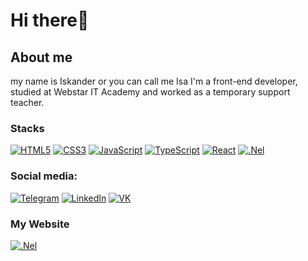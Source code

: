 # Hi there👋

## About me

my name is Iskander or you can call me Isa
I'm a front-end developer, studied at Webstar IT Academy and worked as a temporary support teacher.

### Stacks

[![HTML5](https://img.shields.io/badge/-HTML5-090909?style-for-the-badge&logo=HTML5)](https://en.wikipedia.org/wiki/HTML)
[![CSS3](https://img.shields.io/badge/-CSS3-090909?style-for-the-badge&logo=css3&logoColor=097CDB)](https://en.wikipedia.org/wiki/CSS)
[![JavaScript](https://img.shields.io/badge/-JavaScript-090909?style-for-the-badge&logo=JavaScript)](https://en.wikipedia.org/wiki/JavaScript)
[![TypeScript](https://img.shields.io/badge/-TypeScript-090909?style-for-the-badge&logo=TypeScript)](https://www.typescriptlang.org/)
[![React](https://img.shields.io/badge/-React-090909?style-for-the-badge&logo=react)](https://react.dev/)
[![.Nel](https://img.shields.io/badge/-Frameworks-090909?style-for-the-badge&logo=frameworks)](https://www.google.com/search?q=frameworks&oq=frameworks)

### Social media:

[![Telegram](https://img.shields.io/badge/-Telegram-090909?style-for-the-badge&logo=telegram&logoColor=24A0D9)](https://t.me/LMN00000)
[![LinkedIn](https://img.shields.io/badge/-LinkedIn-090909?style-for-the-badge&logo=linkedin&logoColor=27A0D9)](https://www.linkedin.com/in/iskandar-karimov-203a96321/)
[![VK](https://img.shields.io/badge/-VK-090909?style-for-the-badge&logo=vk&logoColor=24A0D9)](https://t.me/LMN00000)

### My Website

[![.Nel](https://img.shields.io/badge/-Frameworks-090909?style-for-the-badge&logo=Link)](https://www.google.com/search?q=Link&oq=Link)



